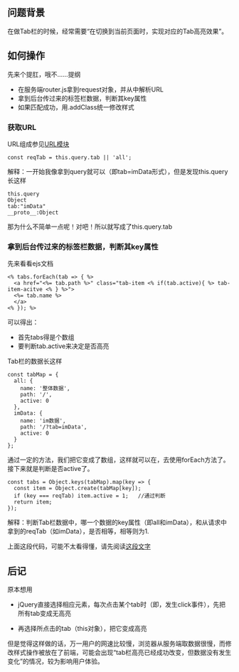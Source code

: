 ## 问题背景

在做Tab栏的时候，经常需要“在切换到当前页面时，实现对应的Tab高亮效果”。   

## 如何操作

先来个提肛，哦不……提纲

* 在服务端router.js拿到request对象，并从中解析URL
* 拿到后台传过来的标签栏数据，判断其key属性
* 如果匹配成功，用.addClass统一修改样式

### 获取URL

URL组成参见[URL模块](http://itbilu.com/nodejs/core/NJGRdjgU.html)  

```
const reqTab = this.query.tab || 'all';
```

解释：一开始我像拿到query就可以（即tab=imData形式），但是发现this.query长这样

```
this.query
Object
tab:"imData"
__proto__:Object
```
那为什么不简单一点呢！对吧！所以就写成了this.query.tab

### 拿到后台传过来的标签栏数据，判断其key属性

先来看看ejs文档
```
<% tabs.forEach(tab => { %>
  <a href="<%= tab.path %>" class="tab-item <% if(tab.active){ %> tab-item-acitve <% } %>">
  <%= tab.name %>
  </a>
<% }); %>
```
可以得出：
* 首先tabs得是个数组
* 要判断tab.active来决定是否高亮

Tab栏的数据长这样
```
const tabMap = {
  all: {
    name: '整体数据',
    path: '/',
    active: 0
  },
  imData: {
    name: 'im数据',
    path: '/?tab=imData',
    active: 0
  }
};
```
通过一定的方法，我们把它变成了数组，这样就可以在，去使用forEach方法了。接下来就是判断是否active了。
```
const tabs = Object.keys(tabMap).map(key => {  
  const item = Object.create(tabMap[key]);
  if (key === reqTab) item.active = 1;   //通过判断
  return item;
});
```

解释：判断Tab栏数据中，哪一个数据的key属性（即all和imData），和从请求中拿到的reqTab（如imData），是否相等，相等则为1.

上面这段代码，可能不太看得懂，请先阅读[这段文字](http://gitlab.weixinzhuyi.com/tech/f2e/blob/master/dachui/daily/2016.10.24-2016.10.30/%E3%80%902016.10.27%E3%80%91Object%E7%9B%B8%E5%85%B3%E6%96%B9%E6%B3%95%E5%AD%A6%E4%B9%A0%EF%BC%8C%E5%A6%82%E4%BD%95%E6%8A%8A%E4%B8%80%E4%B8%AA%E5%A4%A7%E5%AF%B9%E8%B1%A1%E5%8F%98%E6%88%90%E6%95%B0%E7%BB%84.md)




## 后记

原本想用
* jQuery直接选择相应元素，每次点击某个tab时（即，发生click事件），先把所有tab变成无高亮

* 再选择所点击的tab（this对象），把它变成高亮

但是觉得这样做的话，万一用户的网速比较慢，浏览器从服务端取数据很慢，而修改样式操作被放在了前端，可能会出现“tab栏高亮已经成功改变，但数据没有发生变化”的情况，较为影响用户体验。